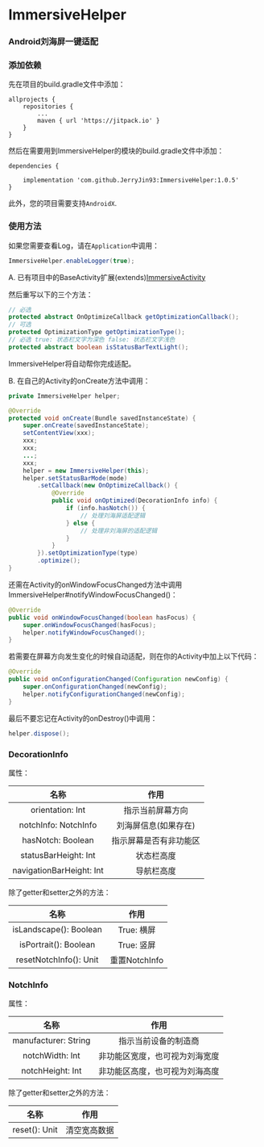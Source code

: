 # ImmersiveHelper
### Android刘海屏一键适配



### 添加依赖

先在项目的build.gradle文件中添加：

```
allprojects {
	repositories {
		...
		maven { url 'https://jitpack.io' }
	}
}
```



然后在需要用到ImmersiveHelper的模块的build.gradle文件中添加：

```
dependencies {

	implementation 'com.github.JerryJin93:ImmersiveHelper:1.0.5'
}
```

此外，您的项目需要支持`AndroidX`.

### 使用方法

如果您需要查看Log，请在`Application`中调用：

```java
ImmersiveHelper.enableLogger(true);
```

A. 已有项目中的BaseActivity扩展(extends)[ImmersiveActivity](../helper/src/main/java/com/jerryjin/kit/ImmersiveActivity.java)

然后重写以下的三个方法：

```java
// 必选
protected abstract OnOptimizeCallback getOptimizationCallback();
// 可选
protected OptimizationType getOptimizationType();
// 必选 true: 状态栏文字为深色 false: 状态栏文字浅色
protected abstract boolean isStatusBarTextLight();
```

ImmersiveHelper将自动帮你完成适配。

B. 在自己的Activity的onCreate方法中调用：

```java
private ImmersiveHelper helper;

@Override
protected void onCreate(Bundle savedInstanceState) {
    super.onCreate(savedInstanceState);
    setContentView(xxx);
    xxx;
    xxx;
    ...;
    xxx;
    helper = new ImmersiveHelper(this);
    helper.setStatusBarMode(mode)
        .setCallback(new OnOptimizeCallback() {
          	@Override
            public void onOptimized(DecorationInfo info) {
                if (info.hasNotch()) {
                    // 处理刘海屏适配逻辑
                } else {
                    // 处理非刘海屏的适配逻辑
                }
            }
        }).setOptimizationType(type)
        .optimize();
}
```

还需在Activity的onWindowFocusChanged方法中调用ImmersiveHelper#notifyWindowFocusChanged()：

```java
@Override
public void onWindowFocusChanged(boolean hasFocus) {
    super.onWindowFocusChanged(hasFocus);
    helper.notifyWindowFocusChanged();
}
```

若需要在屏幕方向发生变化的时候自动适配，则在你的Activity中加上以下代码：

```java
@Override
public void onConfigurationChanged(Configuration newConfig) {
    super.onConfigurationChanged(newConfig);
    helper.notifyConfigurationChanged(newConfig);
}
```

最后不要忘记在Activity的onDestroy()中调用：

```java
helper.dispose();
```



### DecorationInfo

属性：

|           名称           |          作用          |
| :----------------------: | :--------------------: |
|     orientation: Int     |    指示当前屏幕方向    |
|   notchInfo: NotchInfo   |  刘海屏信息(如果存在)  |
|    hasNotch: Boolean     | 指示屏幕是否有非功能区 |
|   statusBarHeight: Int   |       状态栏高度       |
| navigationBarHeight: Int |       导航栏高度       |

除了getter和setter之外的方法：

|          名称          |     作用      |
| :--------------------: | :-----------: |
| isLandscape(): Boolean |  True: 横屏   |
| isPortrait(): Boolean  |  True: 竖屏   |
| resetNotchInfo(): Unit | 重置NotchInfo |



### NotchInfo

属性：

|         名称         |              作用              |
| :------------------: | :----------------------------: |
| manufacturer: String |      指示当前设备的制造商      |
|   notchWidth: Int    | 非功能区宽度，也可视为刘海宽度 |
|   notchHeight: Int   | 非功能区高度，也可视为刘海高度 |

除了getter和setter之外的方法：

|     名称      |     作用     |
| :-----------: | :----------: |
| reset(): Unit | 清空宽高数据 |